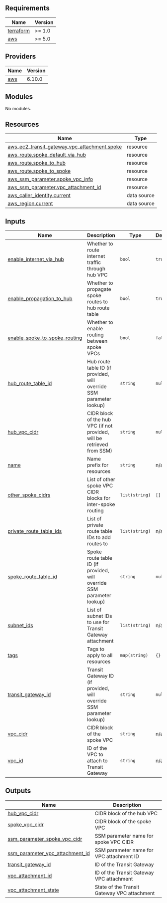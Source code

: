 <!-- BEGIN_TF_DOCS -->
## Requirements

| Name | Version |
|------|---------|
| <a name="requirement_terraform"></a> [terraform](#requirement\_terraform) | >= 1.0 |
| <a name="requirement_aws"></a> [aws](#requirement\_aws) | >= 5.0 |

## Providers

| Name | Version |
|------|---------|
| <a name="provider_aws"></a> [aws](#provider\_aws) | 6.10.0 |

## Modules

No modules.

## Resources

| Name | Type |
|------|------|
| [aws_ec2_transit_gateway_vpc_attachment.spoke](https://registry.terraform.io/providers/hashicorp/aws/latest/docs/resources/ec2_transit_gateway_vpc_attachment) | resource |
| [aws_route.spoke_default_via_hub](https://registry.terraform.io/providers/hashicorp/aws/latest/docs/resources/route) | resource |
| [aws_route.spoke_to_hub](https://registry.terraform.io/providers/hashicorp/aws/latest/docs/resources/route) | resource |
| [aws_route.spoke_to_spoke](https://registry.terraform.io/providers/hashicorp/aws/latest/docs/resources/route) | resource |
| [aws_ssm_parameter.spoke_vpc_info](https://registry.terraform.io/providers/hashicorp/aws/latest/docs/resources/ssm_parameter) | resource |
| [aws_ssm_parameter.vpc_attachment_id](https://registry.terraform.io/providers/hashicorp/aws/latest/docs/resources/ssm_parameter) | resource |
| [aws_caller_identity.current](https://registry.terraform.io/providers/hashicorp/aws/latest/docs/data-sources/caller_identity) | data source |
| [aws_region.current](https://registry.terraform.io/providers/hashicorp/aws/latest/docs/data-sources/region) | data source |

## Inputs

| Name | Description | Type | Default | Required |
|------|-------------|------|---------|:--------:|
| <a name="input_enable_internet_via_hub"></a> [enable\_internet\_via\_hub](#input\_enable\_internet\_via\_hub) | Whether to route internet traffic through hub VPC | `bool` | `true` | no |
| <a name="input_enable_propagation_to_hub"></a> [enable\_propagation\_to\_hub](#input\_enable\_propagation\_to\_hub) | Whether to propagate spoke routes to hub route table | `bool` | `true` | no |
| <a name="input_enable_spoke_to_spoke_routing"></a> [enable\_spoke\_to\_spoke\_routing](#input\_enable\_spoke\_to\_spoke\_routing) | Whether to enable routing between spoke VPCs | `bool` | `false` | no |
| <a name="input_hub_route_table_id"></a> [hub\_route\_table\_id](#input\_hub\_route\_table\_id) | Hub route table ID (if provided, will override SSM parameter lookup) | `string` | `null` | no |
| <a name="input_hub_vpc_cidr"></a> [hub\_vpc\_cidr](#input\_hub\_vpc\_cidr) | CIDR block of the hub VPC (if not provided, will be retrieved from SSM) | `string` | `null` | no |
| <a name="input_name"></a> [name](#input\_name) | Name prefix for resources | `string` | n/a | yes |
| <a name="input_other_spoke_cidrs"></a> [other\_spoke\_cidrs](#input\_other\_spoke\_cidrs) | List of other spoke VPC CIDR blocks for inter-spoke routing | `list(string)` | `[]` | no |
| <a name="input_private_route_table_ids"></a> [private\_route\_table\_ids](#input\_private\_route\_table\_ids) | List of private route table IDs to add routes to | `list(string)` | n/a | yes |
| <a name="input_spoke_route_table_id"></a> [spoke\_route\_table\_id](#input\_spoke\_route\_table\_id) | Spoke route table ID (if provided, will override SSM parameter lookup) | `string` | `null` | no |
| <a name="input_subnet_ids"></a> [subnet\_ids](#input\_subnet\_ids) | List of subnet IDs to use for Transit Gateway attachment | `list(string)` | n/a | yes |
| <a name="input_tags"></a> [tags](#input\_tags) | Tags to apply to all resources | `map(string)` | `{}` | no |
| <a name="input_transit_gateway_id"></a> [transit\_gateway\_id](#input\_transit\_gateway\_id) | Transit Gateway ID (if provided, will override SSM parameter lookup) | `string` | `null` | no |
| <a name="input_vpc_cidr"></a> [vpc\_cidr](#input\_vpc\_cidr) | CIDR block of the spoke VPC | `string` | n/a | yes |
| <a name="input_vpc_id"></a> [vpc\_id](#input\_vpc\_id) | ID of the VPC to attach to Transit Gateway | `string` | n/a | yes |

## Outputs

| Name | Description |
|------|-------------|
| <a name="output_hub_vpc_cidr"></a> [hub\_vpc\_cidr](#output\_hub\_vpc\_cidr) | CIDR block of the hub VPC |
| <a name="output_spoke_vpc_cidr"></a> [spoke\_vpc\_cidr](#output\_spoke\_vpc\_cidr) | CIDR block of the spoke VPC |
| <a name="output_ssm_parameter_spoke_vpc_cidr"></a> [ssm\_parameter\_spoke\_vpc\_cidr](#output\_ssm\_parameter\_spoke\_vpc\_cidr) | SSM parameter name for spoke VPC CIDR |
| <a name="output_ssm_parameter_vpc_attachment_id"></a> [ssm\_parameter\_vpc\_attachment\_id](#output\_ssm\_parameter\_vpc\_attachment\_id) | SSM parameter name for VPC attachment ID |
| <a name="output_transit_gateway_id"></a> [transit\_gateway\_id](#output\_transit\_gateway\_id) | ID of the Transit Gateway |
| <a name="output_vpc_attachment_id"></a> [vpc\_attachment\_id](#output\_vpc\_attachment\_id) | ID of the Transit Gateway VPC attachment |
| <a name="output_vpc_attachment_state"></a> [vpc\_attachment\_state](#output\_vpc\_attachment\_state) | State of the Transit Gateway VPC attachment |
<!-- END_TF_DOCS -->